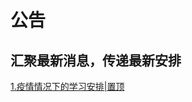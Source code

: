 # 公告

## 汇聚最新消息，传递最新安排

[1.疫情情况下的学习安排|置顶](https://kangchenschool-2015-04.github.io/Announcement/yi-qing-an-pai/)
